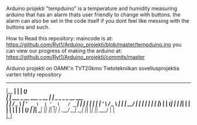 Arduino projekti "tempduino" is a temperature and humidity measuring arduino that has an alarm thats user friendly to change with buttons.
the alarm can also be set in the code itself if you dont feel like messing with the buttons and such.


How to Read this repository: 
maincode is at: https://github.com/Ryt1/Arduino_projekti/blob/master/tempduino.ino
you can view our progress of making the arduino at: https://github.com/Ryt1/Arduino_projekti/commits/master


Arduino projekti on OAMK'n TVT20kmo Tietotekniikan sovellusprojektia varten tehty repository 

  _______                                  _           _                 
 |__   __|                                | |         (_)                
    | |      ___   _ __ ___    _ __     __| |  _   _   _   _ __     ___  
    | |     / _ \ | '_ ` _ \  | '_ \   / _` | | | | | | | | '_ \   / _ \ 
    | |    |  __/ | | | | | | | |_) | | (_| | | |_| | | | | | | | | (_) |
    |_|     \___| |_| |_| |_| | .__/   \__,_|  \__,_| |_| |_| |_|  \___/ 
                              | |                                        
                              |_|                                        
